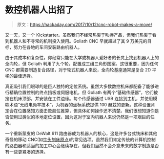 # 数控机器人出招了

> 原文：<https://hackaday.com/2017/10/12/cnc-robot-makes-a-move/>

又一天，又一个 Kickstarter。虽然我们不经常热衷于吹捧产品，但我们热衷于看到机器人和不寻常的机制投入使用。Goliath CNC 早就超过了其 9 万美元的目标，努力在各地的车间安装路由机器人。

由于其成本和复杂性，你经常只能在大学或机器人爱好者的长凳上找到机器人上的全向轮，但 Goliath 利用了九个轮，配置成三组三角形图案。这很重要，因为任何 CNC 都需要制造复合路径，对于轮式机器人来说，全向轮基座通常是复合 2D 平移的最佳选择。

真正吸引我们眼球的是巨人独特的定位系统。虽然大多数数控机床都配备了能够进行精确位置控制的终点挡板或伺服电机，但 Goliath 有两个“基础传感器”，它们被拴在机床顶部，并安装在工件边缘。每个传感器通过 USB 连接到主机，并使用模糊术语“无线电频率技术”，为机器的坐标系统提供 100 赫兹的更新。这种设置肯定会在位置感知方面击败航位推算，但具体如何操作还不清楚。我们很想知道你是否使用过类似的本地定位设置，因为这对于室内机器人来说仍然是一项艰巨的任务。

一个重新蒙皮的 DeWalt 611 路由器成为机器人的核心，这是许多台式铣床和其他奇怪的移动 CNC(如[牛头刨床原点](https://hackaday.com/2016/05/20/shaper-tools-will-blow-your-mind/))的常见选项。虽然我们肯定传统的计算机控制的路由器和适当的加工中心会继续存在，但我们当然不会介意未来的数字制造是否有一些更紧凑的选择。